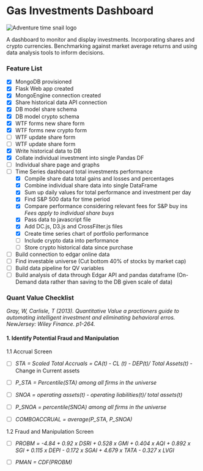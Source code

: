 # Gas Investments Dashboard

![Adventure time snail logo](https://vignette.wikia.nocookie.net/adventuretimewithfinnandjake/images/0/07/Waving_Snail.png/revision/latest?cb=20120729225549)

A dashboard to monitor and display investments. Incorporating shares and crypto currencies.
Benchmarking against market average returns and using data analysis tools to inform decisions.

### Feature List
 - [x] MongoDB provisioned
 - [x] Flask Web app created
 - [x] MongoEngine connection created
 - [x] Share historical data API connection
 - [x] DB model share schema
 - [x] DB model crypto schema
 - [x] WTF forms new share form
 - [x] WTF forms new crypto form
 - [ ] WTF update share form
 - [ ] WTF update share form
 - [x] Write historical data to DB
 - [x] Collate individual investment into single Pandas DF
 - [ ] Individual share page and graphs
 - [ ] Time Series dashboard total investments performance
    - [x] Compile share data total gains and losses and percentages
    - [x] Combine individual share data into single DataFrame
    - [x] Sum up daily values for total performance and investment per day
    - [x] Find S&P 500 data for time period
    - [x] Compare performance considering relevant fees for S&P buy ins 
        *Fees apply to individual share buys*
    - [x] Pass data to javascript file
    - [x] Add DC.js, D3.js and CrossFilter.js files
    - [x] Create time series chart of portfolio performance
    - [ ] Include crypto data into performance
    - [ ] Store crypto historical data since purchase
 - [ ] Build connection to edgar online data
 - [ ] Find investable universe (Cut bottom 40% of stocks by market cap)
 - [ ] Build data pipeline for QV variables
 - [ ] Build analysis of data through Edgar API and pandas dataframe (On-Demand data rather than saving to the DB given scale of data)
 
 ### Quant Value Checklist
 *Gray, W, Carlisle, T (2013). Quantitative Value a practioners guide to automating intelligent investment and eliminating behavioral erros. NewJersey: Wiley Finance. p1-264.*
 
 
 #### 1. Identify Potential Fraud and Manipulation
 1.1 Accrual Screen
 
- [ ] *STA = Scaled Total Accruals = CA(t) - CL (t) - DEP(t)/ Total Assets(t)*
        -   Change in Current assets

- [ ] *P_STA = Percentile(STA) among all firms in the universe*

- [ ] *SNOA = operating assets(t) - operating liabilities(t)/ total assets(t)*

- [ ] *P_SNOA = percentile(SNOA) among all firms in the universe*

- [ ] *COMBOACCRUAL = average(P_STA, P_SNOA)*

1.2 Fraud and Manipulation Screen

- [ ] *PROBM = -4.84 + 0.92 x DSRI + 0.528 x GMI + 0.404 x AQI + 0.892 x SGI + 0.115 x DEPI - 0.172 x SGAI + 4.679 x TATA - 0.327 x LVGI*
 
- [ ] *PMAN = CDF(PROBM)* 